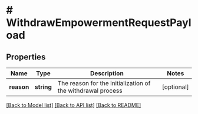 # # WithdrawEmpowermentRequestPayload

## Properties

Name | Type | Description | Notes
------------ | ------------- | ------------- | -------------
**reason** | **string** | The reason for the initialization of the withdrawal process | [optional]

[[Back to Model list]](../../README.md#models) [[Back to API list]](../../README.md#endpoints) [[Back to README]](../../README.md)
